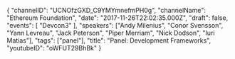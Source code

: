 {
    "channelID": "UCNOfzGXD_C9YMYmnefmPH0g",
    "channelName": "Ethereum Foundation",
    "date": "2017-11-26T22:02:35.000Z",
    "draft": false,
    "events": [
        "Devcon3"
    ],
    "speakers": ["Andy Milenius", "Conor Svensson", "Yann Levreau", "Jack Peterson", "Piper Merriam", "Nick Dodson", "Iuri Matias"],
    "tags": ["panel"],
    "title": "Panel: Development Frameworks",
    "youtubeID": "oWFUT29BhBk"
}
